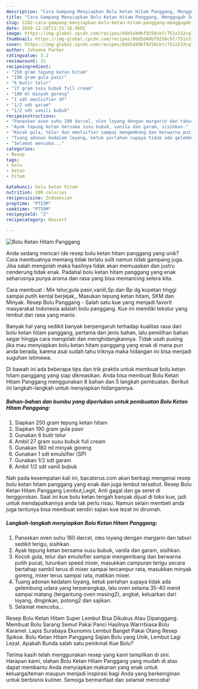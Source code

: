 ```yaml
---
description: "Cara Gampang Menyiapkan Bolu Ketan Hitam Panggang, Menggugah Selera"
title: "Cara Gampang Menyiapkan Bolu Ketan Hitam Panggang, Menggugah Selera"
slug: 3182-cara-gampang-menyiapkan-bolu-ketan-hitam-panggang-menggugah-selera
date: 2020-12-10T21:31:16.960Z
image: https://img-global.cpcdn.com/recipes/0dd5d49bf9258cbf/751x532cq70/bolu-ketan-hitam-panggang-foto-resep-utama.jpg
thumbnail: https://img-global.cpcdn.com/recipes/0dd5d49bf9258cbf/751x532cq70/bolu-ketan-hitam-panggang-foto-resep-utama.jpg
cover: https://img-global.cpcdn.com/recipes/0dd5d49bf9258cbf/751x532cq70/bolu-ketan-hitam-panggang-foto-resep-utama.jpg
author: Johanna Parker
ratingvalue: 3.2
reviewcount: 15
recipeingredient:
- "250 gram tepung ketan hitam"
- "190 gram gula pasir"
- "6 butir telur"
- "27 gram susu bubuk full cream"
- "180 ml minyak goreng"
- "1 sdt emulsifier SP"
- "1/2 sdt garam"
- "1/2 sdt vanili bubuk"
recipeinstructions:
- "Panaskan oven suhu 180 darcel, oles loyang dengan margarin dan taburi sedikit terigu, sisihkan."
- "Ayak tepung ketan bersama susu bubuk, vanila dan garam, sisihkan."
- "Kocok gula, telur dan emulsifier sampai mengembang dan berwarna putih pucat, turunkan speed mixer, masukkan campuran terigu secara bertahap sambil terus di mixer sampai tercampur rata, masukkan minyak goreng, mixer terus sampai rata, matikan mixer."
- "Tuang adonan kedalam loyang, ketuk perlahan supaya tidak ada gelembung udara yang terperangkap, lalu oven selama 35-40 menit sampai matang (tergantung oven masing2), angkat, keluarkan dari loyang, dinginkan, potong2 dan sajikan."
- "Selamat mencoba..."
categories:
- Resep
tags:
- bolu
- ketan
- hitam

katakunci: bolu ketan hitam 
nutrition: 209 calories
recipecuisine: Indonesian
preptime: "PT23M"
cooktime: "PT59M"
recipeyield: "2"
recipecategory: Dessert

---
```



![Bolu Ketan Hitam Panggang](https://img-global.cpcdn.com/recipes/0dd5d49bf9258cbf/751x532cq70/bolu-ketan-hitam-panggang-foto-resep-utama.jpg)

Anda sedang mencari ide resep bolu ketan hitam panggang yang unik? Cara membuatnya memang tidak terlalu sulit namun tidak gampang juga. Jika salah mengolah maka hasilnya tidak akan memuaskan dan justru cenderung tidak enak. Padahal bolu ketan hitam panggang yang enak seharusnya punya aroma dan rasa yang bisa memancing selera kita.

Cara membuat : Mix telur,gula pasir,vanili,Sp dan Bp dg kcpetan tinggi sampai putih kental berjejak,, Masukan tepung ketan hitam, SKM dan Minyak. Resep Bolu Panggang - Salah satu kue yang menjadi favorit masyarakat Indonesia adalah bolu panggang. Kue ini memiliki tekstur yang lembut dan rasa yang manis.

Banyak hal yang sedikit banyak berpengaruh terhadap kualitas rasa dari bolu ketan hitam panggang, pertama dari jenis bahan, lalu pemilihan bahan segar hingga cara mengolah dan menghidangkannya. Tidak usah pusing jika mau menyiapkan bolu ketan hitam panggang yang enak di mana pun anda berada, karena asal sudah tahu triknya maka hidangan ini bisa menjadi suguhan istimewa.


Di bawah ini ada beberapa tips dan trik praktis untuk membuat bolu ketan hitam panggang yang siap dikreasikan. Anda bisa membuat Bolu Ketan Hitam Panggang menggunakan 8 bahan dan 5 langkah pembuatan. Berikut ini langkah-langkah untuk menyiapkan hidangannya.

<!--inarticleads1-->

##### Bahan-bahan dan bumbu yang diperlukan untuk pembuatan Bolu Ketan Hitam Panggang:

1. Siapkan 250 gram tepung ketan hitam
1. Siapkan 190 gram gula pasir
1. Gunakan 6 butir telur
1. Ambil 27 gram susu bubuk full cream
1. Gunakan 180 ml minyak goreng
1. Gunakan 1 sdt emulsifier (SP)
1. Gunakan 1/2 sdt garam
1. Ambil 1/2 sdt vanili bubuk


Nah pada kesempatan kali ini, bacaterus.com akan berbagi mengenai resep bolu ketan hitam panggang yang enak dan juga lembut tersebut. Resep Bolu Ketan Hitam Panggang Lembut,Legit, Anti gagal dan ga seret di tenggorokan. Saat ini kue bolu ketan tengah banyak dijual di toko kue, jadi untuk mendapatkannya anda tak perlu risau. Namun selain membeli anda juga tentunya bisa membuat sendiri sajian kue lezat ini dirumah. 

<!--inarticleads2-->

##### Langkah-langkah menyiapkan Bolu Ketan Hitam Panggang:

1. Panaskan oven suhu 180 darcel, oles loyang dengan margarin dan taburi sedikit terigu, sisihkan.
1. Ayak tepung ketan bersama susu bubuk, vanila dan garam, sisihkan.
1. Kocok gula, telur dan emulsifier sampai mengembang dan berwarna putih pucat, turunkan speed mixer, masukkan campuran terigu secara bertahap sambil terus di mixer sampai tercampur rata, masukkan minyak goreng, mixer terus sampai rata, matikan mixer.
1. Tuang adonan kedalam loyang, ketuk perlahan supaya tidak ada gelembung udara yang terperangkap, lalu oven selama 35-40 menit sampai matang (tergantung oven masing2), angkat, keluarkan dari loyang, dinginkan, potong2 dan sajikan.
1. Selamat mencoba...


Resep Bolu Ketan Hitam Super Lembut Bisa Dikukus Atau Dipanggang. Membuat Bolu Sarang Semut Pakai Panci Hasilnya Warrrbiasa Bolu Karamel. Lapis Surabaya Ekonomis Lembut Banget Pakai Otang Resep Spikoe. Bolu Ketan Hitam Panggang Sajian Bolu yang Unik, Lembut Lagi Lezat. Apakah Bunda salah satu penikmat Kue Bolu? 

Terima kasih telah menggunakan resep yang kami tampilkan di sini. Harapan kami, olahan Bolu Ketan Hitam Panggang yang mudah di atas dapat membantu Anda menyiapkan makanan yang enak untuk keluarga/teman maupun menjadi inspirasi bagi Anda yang berkeinginan untuk berbisnis kuliner. Semoga bermanfaat dan selamat mencoba!
